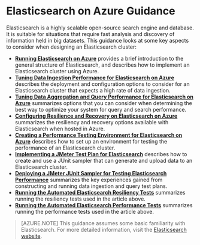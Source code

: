 
<properties
   pageTitle="Elasticsearch on Azure Guidance | Microsoft Azure"
   description="Elasticsearch on Azure Guidance."
   services=""
   documentationCenter="na"
   authors="mabsimms"
   manager="marksou"
   editor=""
   tags=""/>

<tags
   ms.service="guidance"
   ms.devlang="na"
   ms.topic="article"
   ms.tgt_pltfrm="na"
   ms.workload="na"
   ms.date="02/18/2016"
   ms.author="masimms"/>

# Elasticsearch on Azure Guidance

Elasticsearch is a highly scalable open-source search engine and database. It is suitable for situations that require fast analysis and discovery of information held in big datasets. This guidance looks at some key aspects to consider when designing an Elasticsearch cluster: 

- **[Running Elasticsearch on Azure][]** provides a brief introduction to the general structure of Elasticsearch, and  describes how to implement an Elasticsearch cluster using Azure.
- **[Tuning Data Ingestion Performance for Elasticsearch on Azure][]** describes the deployment and configuration options to consider for an Elasticsearch cluster that expects a high rate of data ingestion.
- **[Tuning Data Aggregation and Query Performance for Elasticsearch on Azure][]** summarizes options that you can consider when determining the best way to optimize your system for query and search performance.
- **[Configuring Resilience and Recovery on Elasticsearch on Azure][]** summarizes the resiliency and recovery options available with Elasticsearch when hosted in Azure.
- **[Creating a Performance Testing Environment for Elasticsearch on Azure][]** describes how to set up an environment for testing the performance of an Elasticsearch cluster.
- **[Implementing a JMeter Test Plan for Elasticsearch][]** describes how to create and use a JUnit sampler that can generate and upload data to an Elasticsearch cluster.
- **[Deploying a JMeter JUnit Sampler for Testing Elasticsearch Performance][]** summarizes the key experiences gained from constructing and running data ingestion and query test plans. 
- **[Running the Automated Elasticsearch Resiliency Tests][]** summarizes running the resiliency tests used in the article above.
- **[Running the Automated Elasticsearch Performance Tests][]** summarizes running the performance tests used in the article above.

> [AZURE.NOTE] This guidance assumes some basic familiarity with Elasticsearch. For more 
> detailed information, visit the [Elasticsearch website](https://www.elastic.co/products/elasticsearch).

[Running Elasticsearch on Azure]: guidance-elasticsearch-running-on-azure.md
[Tuning Data Ingestion Performance for Elasticsearch on Azure]: guidance-elasticsearch-tuning-data-ingestion-performance.md
[Creating a Performance Testing Environment for Elasticsearch on Azure]: guidance-elasticsearch-creating-performance-testing-environment.md
[Implementing a JMeter Test Plan for Elasticsearch]: guidance-elasticsearch-implementing-jmeter-test-plan.md
[Deploying a JMeter JUnit Sampler for Testing Elasticsearch Performance]: guidance-elasticsearch-deploying-jmeter-junit-sampler.md
[Tuning Data Aggregation and Query Performance for Elasticsearch on Azure]: guidance-elasticsearch-tuning-data-aggregation-and-query-performance.md
[Configuring Resilience and Recovery on Elasticsearch on Azure]: guidance-elasticsearch-configuring-resilience-and-recovery.md
[Running the Automated Elasticsearch Resiliency Tests]: guidance-elasticsearch-running-automated-resilience-tests.md
[Running the Automated Elasticsearch Performance Tests]: guidance-elasticsearch-running-automated-performance-tests.md
